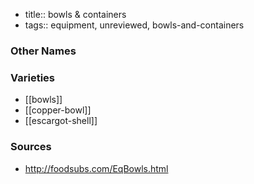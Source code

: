 - title:: bowls & containers
- tags:: equipment, unreviewed, bowls-and-containers

### Other Names

### Varieties

* [[bowls]]
* [[copper-bowl]]
* [[escargot-shell]]

### Sources
* http://foodsubs.com/EqBowls.html
